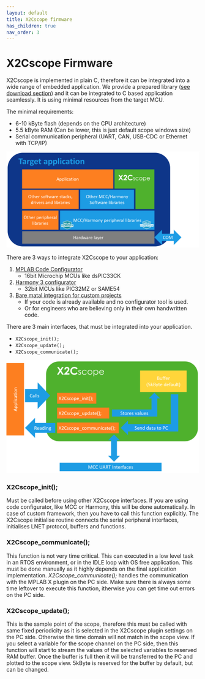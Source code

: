 ```yaml
---
layout: default
title: X2Cscope firmware
has_children: true
nav_order: 3
---
```

# X2Cscope Firmware

X2Cscope is implemented in plain C, therefore it can be integrated into a wide range of embedded application. We provide a prepared library ([see download section](../supportedHW.md)) and it can be integrated to C based application seamlessly. It is using minimal resources from the target MCU. 

The minimal requirements:
* 6-10 kByte flash (depends on the CPU architecture)
* 5.5 kByte RAM (Can be lower, this is just default scope windows size)
* Serial communication peripheral (UART, CAN, USB-CDC or Ethernet with TCP/IP)

![Architecture](/images/architecture.png)


There are 3 ways to integrate X2Cscope to your application:
1. [MPLAB Code Configurator](mcc.md) 
   * 16bit Microchip MCUs like dsPIC33CK
2. [Harmony 3 configurator](harmony.md)
   * 32bit MCUs like PIC32MZ or SAME54
3. [Bare matal integration for custom projects](baremetal.md)
   * If your code is already available and no configurator tool is used. 
   * Or for engineers who are believing only in their own handwritten code. 


There are 3 main interfaces, that must be integrated into your application. 
* `X2Cscope_init();`
* `X2Cscope_update();`
* `X2Cscope_communicate();`


![X2Cscope APIs](/images/X2CscopeAPIs.png)

### X2Cscope_init(); 

Must be called before using other X2Cscope interfaces. If you are using code configurator, like MCC or Harmony, this will be done automatically. In case of custom framework, then you have to call this function explicitly. The X2Cscope initialise routine connects the serial peripheral interfaces, initialises LNET protocol, buffers and functions.

### X2Cscope_communicate(); 

This function is not very time critical. This can executed in a low level task in an RTOS environment, or in the IDLE loop with OS free application. This must be done manually as it highly depends on the final application implementation. *X2Cscope_communicate();* handles the communication with the MPLAB X plugin on the PC side. Make sure there is always some time leftover to execute this function, itherwise you can get time out errors on the PC side.

### X2Cscope_update(); 

This is the sample point of the scope, therefore this must be called with same fixed periodicity as it is selected in the X2Cscope plugin settings on the PC side. Otherwise the time domain will not match in the scope view. If you select a variable for the scope channel on the PC side, then this function will start to stream the values of the selected variables to reserved RAM buffer. Once the buffer is full then it will be transferred to the PC and plotted to the scope view. 5kByte is reserved for the buffer by default, but can be changed.
